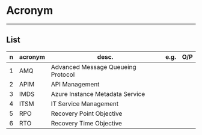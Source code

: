 # Acronym

---

## List
|n|acronym|desc.|e.g.|O/P|
|-|-------|-----|----|---|
|1|AMQ|Advanced Message Queueing Protocol|
|2|APIM|API Management|
|3|IMDS|Azure Instance Metadata Service|
|4|ITSM|IT Service Management|
|5|RPO|Recovery Point Objective|
|6|RTO|Recovery Time Objective|
